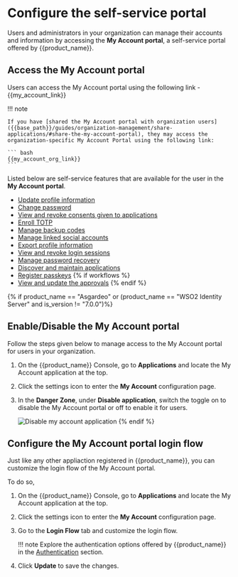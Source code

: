 # Configure the self-service portal

Users and administrators in your organization can manage their accounts and information by accessing the **My Account portal**, a self-service portal offered by {{product_name}}.

## Access the My Account portal

Users can access the My Account portal using the following link - {{my_account_link}}

!!! note

    If you have [shared the My Account portal with organization users]({{base_path}}/guides/organization-management/share-applications/#share-the-my-account-portal), they may access the organization-specific My Account Portal using the following link:

    ``` bash
    {{my_account_org_link}}
    ```
Listed below are self-service features that are available for the user in the **My Account portal**.

- [Update profile information]({{base_path}}/guides/user-self-service/update-profile-info/)
- [Change password]({{base_path}}/guides/user-self-service/change-password/)
- [View and revoke consents given to applications]({{base_path}}/guides/user-self-service/manage-consents/)
- [Enroll TOTP]({{base_path}}/guides/user-self-service/enable-totp/)
- [Manage backup codes]({{base_path}}/guides/user-self-service/manage-backup-codes/)
- [Manage linked social accounts]({{base_path}}/guides/user-self-service/manage-linked-accounts/)
- [Export profile information]({{base_path}}/guides/user-self-service/export-profile-information/)
- [View and revoke login sessions]({{base_path}}/guides/user-self-service/manage-login-sessions/)
- [Manage password recovery]({{base_path}}/guides/user-self-service/user-password-recovery/)
- [Discover and maintain applications]({{base_path}}/guides/user-self-service/discover-applications/)
- [Register passkeys]({{base_path}}/guides/user-self-service/register-passkey/)
{% if workflows %}
- [View and update the approvals]({{base_path}}/guides/user-self-service/manage-approvals/)
{% endif %}

{% if product_name == "Asgardeo" or (product_name == "WSO2 Identity Server" and is_version != "7.0.0")%}

## Enable/Disable the My Account portal

Follow the steps given below to manage access to the My Account portal for users in your organization.

1. On the {{product_name}} Console, go to **Applications** and locate the My Account application at the top.

2. Click the settings icon to enter the **My Account** configuration page.

3. In the **Danger Zone**, under **Disable application**, switch the toggle on to disable the My Account portal or off to enable it for users.

    ![Disable my account application]({{base_path}}/assets/img/guides/users/disable-my-account-application.png)
{% endif %}

## Configure the My Account portal login flow

Just like any other appliaction registered in {{product_name}}, you can customize the login flow of the My Account portal.

To do so,

1. On the {{product_name}} Console, go to **Applications** and locate the My Account application at the top.

2. Click the settings icon to enter the **My Account** configuration page.

3. Go to the **Login Flow** tab and customize the login flow.

    !!! note
        Explore the authentication options offered by {{product_name}} in the [Authentication]({{base_path}}/guides/authentication/) section.

4. Click **Update** to save the changes.
